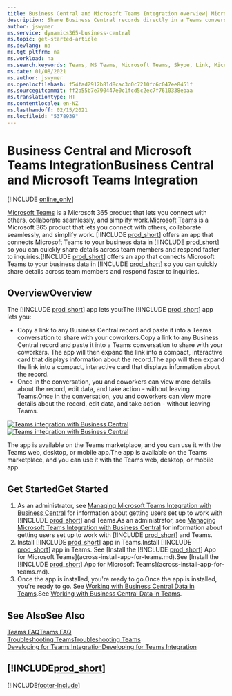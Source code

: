 ```yaml
---
title: Business Central and Microsoft Teams Integration overview| Microsoft Docs
description: Share Business Central records directly in a Teams conversation.
author: jswymer
ms.service: dynamics365-business-central
ms.topic: get-started-article
ms.devlang: na
ms.tgt_pltfrm: na
ms.workload: na
ms.search.keywords: Teams, MS Teams, Microsoft Teams, Skype, Link, Microsoft 365, collaborate, collaboration, teamwork
ms.date: 01/08/2021
ms.author: jswymer
ms.openlocfilehash: f54fad2912b81d8cac3c0c7210fc6c047ee8451f
ms.sourcegitcommit: ff2b55b7e790447e0c1fcd5c2ec7f7610338ebaa
ms.translationtype: HT
ms.contentlocale: en-NZ
ms.lasthandoff: 02/15/2021
ms.locfileid: "5378939"
---
```

# <a name="business-central-and-microsoft-teams-integration"></a><span data-ttu-id="3c258-103">Business Central and Microsoft Teams Integration</span><span class="sxs-lookup"><span data-stu-id="3c258-103">Business Central and Microsoft Teams Integration</span></span>

[!INCLUDE [online_only](includes/online_only.md)]

<span data-ttu-id="3c258-104">[Microsoft Teams](https://www.microsoft.com/en-us/microsoft-365/microsoft-teams) is a Microsoft 365 product that lets you connect with others, collaborate seamlessly, and simplify work.</span><span class="sxs-lookup"><span data-stu-id="3c258-104">[Microsoft Teams](https://www.microsoft.com/en-us/microsoft-365/microsoft-teams) is a Microsoft 365 product that lets you connect with others, collaborate seamlessly, and simplify work.</span></span> <span data-ttu-id="3c258-105">[!INCLUDE [prod_short](includes/prod_short.md)] offers an app that connects Microsoft Teams to your business data in [!INCLUDE [prod_short](includes/prod_short.md)] so you can quickly share details across team members and respond faster to inquiries.</span><span class="sxs-lookup"><span data-stu-id="3c258-105">[!INCLUDE [prod_short](includes/prod_short.md)] offers an app that connects Microsoft Teams to your business data in [!INCLUDE [prod_short](includes/prod_short.md)] so you can quickly share details across team members and respond faster to inquiries.</span></span>

## <a name="overview"></a><span data-ttu-id="3c258-106">Overview</span><span class="sxs-lookup"><span data-stu-id="3c258-106">Overview</span></span>

<span data-ttu-id="3c258-107">The [!INCLUDE [prod_short](includes/prod_short.md)] app lets you:</span><span class="sxs-lookup"><span data-stu-id="3c258-107">The [!INCLUDE [prod_short](includes/prod_short.md)] app lets you:</span></span>

- <span data-ttu-id="3c258-108">Copy a link to any Business Central record and paste it into a Teams conversation to share with your coworkers.</span><span class="sxs-lookup"><span data-stu-id="3c258-108">Copy a link to any Business Central record and paste it into a Teams conversation to share with your coworkers.</span></span> <span data-ttu-id="3c258-109">The app will then expand the link into a compact, interactive card that displays information about the record.</span><span class="sxs-lookup"><span data-stu-id="3c258-109">The app will then expand the link into a compact, interactive card that displays information about the record.</span></span>
- <span data-ttu-id="3c258-110">Once in the conversation, you and coworkers can view more details about the record, edit data, and take action - without leaving Teams.</span><span class="sxs-lookup"><span data-stu-id="3c258-110">Once in the conversation, you and coworkers can view more details about the record, edit data, and take action - without leaving Teams.</span></span>

<span data-ttu-id="3c258-111">[![Teams integration with Business Central](media/teams-intro-v3.png)](media/teams-intro-v3.png#lightbox)</span><span class="sxs-lookup"><span data-stu-id="3c258-111">[![Teams integration with Business Central](media/teams-intro-v3.png)](media/teams-intro-v3.png#lightbox)</span></span>

<span data-ttu-id="3c258-112">The app is available on the Teams marketplace, and you can use it with the Teams web, desktop, or mobile app.</span><span class="sxs-lookup"><span data-stu-id="3c258-112">The app is available on the Teams marketplace, and you can use it with the Teams web, desktop, or mobile app.</span></span>

## <a name="get-started"></a><span data-ttu-id="3c258-113">Get Started</span><span class="sxs-lookup"><span data-stu-id="3c258-113">Get Started</span></span>

1. <span data-ttu-id="3c258-114">As an administrator, see [Managing Microsoft Teams Integration with Business Central](admin-teams-integration.md) for information about getting users set up to work with [!INCLUDE [prod_short](includes/prod_short.md)] and Teams.</span><span class="sxs-lookup"><span data-stu-id="3c258-114">As an administrator, see [Managing Microsoft Teams Integration with Business Central](admin-teams-integration.md) for information about getting users set up to work with [!INCLUDE [prod_short](includes/prod_short.md)] and Teams.</span></span>
2. <span data-ttu-id="3c258-115">Install [!INCLUDE [prod_short](includes/prod_short.md)] app in Teams.</span><span class="sxs-lookup"><span data-stu-id="3c258-115">Install [!INCLUDE [prod_short](includes/prod_short.md)] app in Teams.</span></span> <span data-ttu-id="3c258-116">See [Install the [!INCLUDE [prod_short](includes/prod_short.md)] App for Microsoft Teams](across-install-app-for-teams.md).</span><span class="sxs-lookup"><span data-stu-id="3c258-116">See [Install the [!INCLUDE [prod_short](includes/prod_short.md)] App for Microsoft Teams](across-install-app-for-teams.md).</span></span>
3. <span data-ttu-id="3c258-117">Once the app is installed, you're ready to go.</span><span class="sxs-lookup"><span data-stu-id="3c258-117">Once the app is installed, you're ready to go.</span></span> <span data-ttu-id="3c258-118">See [Working with Business Central Data in Teams](across-working-with-teams.md).</span><span class="sxs-lookup"><span data-stu-id="3c258-118">See [Working with Business Central Data in Teams](across-working-with-teams.md).</span></span> 

## <a name="see-also"></a><span data-ttu-id="3c258-119">See Also</span><span class="sxs-lookup"><span data-stu-id="3c258-119">See Also</span></span>

[<span data-ttu-id="3c258-120">Teams FAQ</span><span class="sxs-lookup"><span data-stu-id="3c258-120">Teams FAQ</span></span>](teams-faq.md)  
[<span data-ttu-id="3c258-121">Troubleshooting Teams</span><span class="sxs-lookup"><span data-stu-id="3c258-121">Troubleshooting Teams</span></span>](admin-teams-troubleshooting.md)  
[<span data-ttu-id="3c258-122">Developing for Teams Integration</span><span class="sxs-lookup"><span data-stu-id="3c258-122">Developing for Teams Integration</span></span>](/dynamics365/business-central/dev-itpro/developer/devenv-develop-for-teams)  
## [!INCLUDE[prod_short](includes/free_trial_md.md)]  


[!INCLUDE[footer-include](includes/footer-banner.md)]